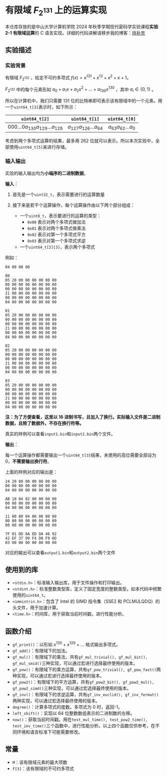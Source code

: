 # 有限域 $F_{2^{131}}$ 上的运算实现

本仓库存放的是中山大学计算机学院 2024 年秋季学期现代密码学实验课程**实验 2-1 有限域运算**的 C 语言实现。详细的代码讲解请移步我的博客：[待补充](#)

## 实验描述

### 实验背景

有限域 $F_{2^{132}}$ ，给定不可约多项式 $f(x)=x^{131}+x^{13}+x^2+x+1$。

$F_{2^{132}}$ 中的每个元素形如 $a_0+a_1x+a_2x^2+\dots+a_{130}x^{130}$ ，其中 $a_i\in\{0, 1\}$ 。

所以在计算机中，我们只需要 131 位的比特串即可表示该有限域中的一个元素。用一个`uint64_t[3]`表示时，如下所示：

|             `uint64_t[2]`              |        `uint64_t[1]`         |       `uint64_t[0]`       |
| :------------------------------------: | :--------------------------: | :-----------------------: |
| $000\dots0a_{130}a_{129}\dots a_{128}$ | $a_{127}a_{126}\dots a_{64}$ | $a_{63}a_{62}\dots a_{0}$ |

考虑到两个多项式运算的结果，最多用 262 位就可以表示。所以本次实验中，全部使用`uint64_t[5]`来进行存储。

### 输入输出

实验的输入输出均为**小端序的二进制数据**。

**输入**：

1. 首先是一个`uint32_t`，表示需要进行的运算数量
2. 接下来是若干个运算操作，每个运算操作由以下两个部分组成：

   - 一个`uint8_t`，表示要进行的运算的类型：
     - `0x00` 表示对两个多项式做加法
     - `0x01` 表示对两个多项式做乘法
     - `0x02` 表示对第一个多项式平方
     - `0x03` 表示对第一个多项式求逆
   - 一个`uint64_t[2][3]`，表示两个多项式

例如：

```text
04 00 00 00

00
05 20 00 00 00 00 00 00
00 00 00 00 00 00 00 00
00 00 00 00 00 00 00 00
21 00 00 00 00 00 00 00
00 00 00 00 00 00 00 00
04 00 00 00 00 00 00 00

01
05 20 00 00 00 00 00 00
00 00 00 00 00 00 00 00
00 00 00 00 00 00 00 00
21 00 00 00 00 00 00 00
00 00 00 00 00 00 00 00
04 00 00 00 00 00 00 00

02
05 20 00 00 00 00 00 00
00 00 00 00 00 00 00 00
00 00 00 00 00 00 00 00
21 00 00 00 00 00 00 00
00 00 00 00 00 00 00 00
04 00 00 00 00 00 00 00

03
05 20 00 00 00 00 00 00
00 00 00 00 00 00 00 00
00 00 00 00 00 00 00 00
21 00 00 00 00 00 00 00
00 00 00 00 00 00 00 00
04 00 00 00 00 00 00 00
```

**注：为了方便查看，这里以 16 进制书写，且加入了换行。实际输入文件是二进制数据，且除了数据外，不存在换行符等。**

真实的样例可以查看`input1.bin`和`input2.bin`两个文件。

**输出**：

每一个运算操作都需要输出一个`uint64_t[3]`结果，未使用的高位需要全部设为 0，**不需要输出换行符**。

上面的样例对应的输出是：

```text
24 20 00 00 00 00 00 00
00 00 00 00 00 00 00 00
04 00 00 00 00 00 00 00

AB 10 04 02 00 00 00 00
00 00 00 00 00 00 00 00
04 00 00 00 00 00 00 00

11 00 00 04 00 00 00 00
00 00 00 00 00 00 00 00
00 00 00 00 00 00 00 00

7F 01 DD 8A ED DA 46 92
42 EF 37 99 F4 D0 F9 0D
03 00 00 00 00 00 00 00
```

对应的输出可以查看`output1.bin`和`output2.bin`两个文件

## 使用到的库

- `<stdio.h>`：标准输入输出库，用于文件操作和打印输出。
- `<stdint.h>`：标准整数类型库，定义了固定宽度的整数类型，如本代码中频繁使用的`uint64_t`。
- `<immintrin.h>`：包含了 Intel 的 SIMD 指令集（SSE2 和 PCLMULQDQ）的头文件，用于加速计算。
- `<time.h>`：时间库，用于获取当前时间戳，进行性能分析。

## 函数介绍

- `gf_print()`：以形如 $x^{130} + x^{129} + \dots$ 格式输出多项式。
- `gf_add()`：有限域下的加法。
- `gf_mul()`：有限域下的乘法，共有`gf_mul_trivial(), gf_mul_bit(), gf_mul_smid()`三种实现，可以通过宏进行选择最终使用的版本。
- `gf_pow()`：有限域下的乘方运算，共有`gf_pow_trivial(), gf_pow_fast()`两种实现，可以通过宏进行选择最终使用的版本。
- `gf_pow2()`：有限域下的平方运算，共有`gf_pow2_bit(), gf_pow2_mul(), gf_pow2_simd()`三种实现，可以通过宏选择最终使用的版本。
- `gf_inv()`：有限域下的求逆运算，共有`gf_inv_euclid(), gf_inv_fermat()`两种实现，可以通过宏选择最终使用的版本。
- `degree()`：计算多项式的度数。多项式为 0 时，返回-1。
- `left_shift()`：实现以 64 位整数数组表示的二进制数的左移。
- `now()`：获取当前时间戳。用在`test_mul_time(), test_pow2_time(), test_inv_time()`三个函数中，进行性能分析。以上四个函数仅供参考，在不同环境和语言标准下可能需要修改。

## 常量

- `M`：该有限域元素的最大项数
- `F[3]`：该有限域的不可约多项式
